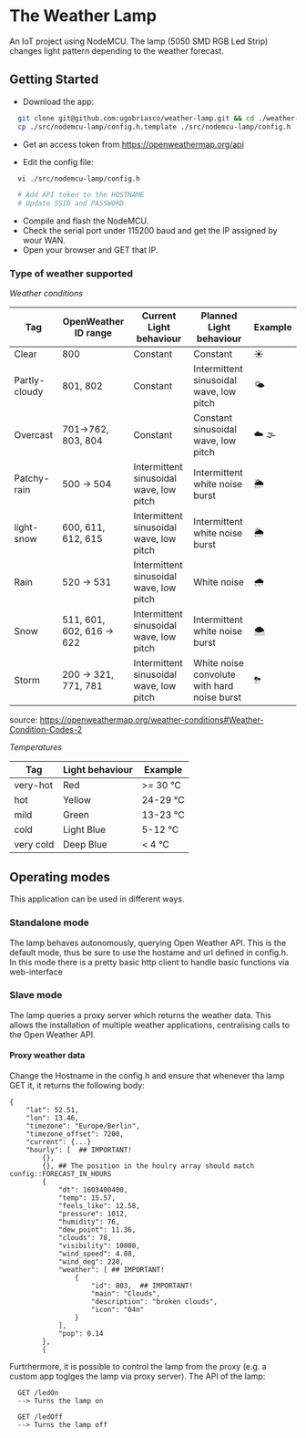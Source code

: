 # The Weather Lamp
An IoT project using NodeMCU. The lamp (5050 SMD RGB Led Strip) changes light pattern depending to the weather forecast.


## Getting Started

- Download the app:

```bash
  git clone git@github.com:ugobriasco/weather-lamp.git && cd ./weather-lamp
  cp ./src/nodemcu-lamp/config.h.template ./src/nodemcu-lamp/config.h
```
- Get an access token from https://openweathermap.org/api

- Edit the config file:

```bash
  vi ./src/nodemcu-lamp/config.h

  # Add API token to the HOSTNAME
  # Update SSID and PASSWORD
```

- Compile and flash the NodeMCU.
- Check the serial port under 115200 baud and get the IP assigned by wour WAN.
- Open your browser and GET that IP.


### Type of weather supported
*Weather conditions*

| Tag           | OpenWeather ID range      | Current  Light behaviour                | Planned Light behaviour                     | Example |
| ------------- | ------------------------- | --------------------------------------- | ------------------------------------------- | ------- |
| Clear         | 800                       | Constant                                | Constant                                    | ☀️       |
| Partly-cloudy | 801, 802                  | Constant                                | Intermittent sinusoidal wave, low pitch     | 🌤       |
| Overcast      | 701->762, 803, 804        | Constant                                | Constant sinusoidal wave, low pitch         | ☁️️ 🌫     |
| Patchy-rain   | 500 -> 504                | Intermittent sinusoidal wave, low pitch | Intermittent white noise burst              | 🌦       |
| light-snow    | 600, 611, 612, 615        | Intermittent sinusoidal wave, low pitch | Intermittent white noise burst              | 🌦       |
| Rain          | 520 -> 531                | Intermittent sinusoidal wave, low pitch | White noise                                 | 🌧       |
| Snow          | 511, 601, 602, 616 -> 622 | Intermittent sinusoidal wave, low pitch | Intermittent white noise burst              | 🌨       |
| Storm         | 200 -> 321, 771, 781      | Intermittent sinusoidal wave, low pitch | White noise convolute with hard noise burst | ⛈       |

source: https://openweathermap.org/weather-conditions#Weather-Condition-Codes-2

*Temperatures*

| Tag       | Light behaviour | Example    |
| --------- | --------------- | --------- |
| very-hot  | Red             | >= 30 °C   |
| hot       | Yellow          | 24-29 °C |
| mild      | Green           | 13-23 °C |
| cold      | Light Blue      | 5-12 °C |
| very cold | Deep Blue       | < 4 °C |


## Operating modes
This application can be used in different ways.

### Standalone mode
The lamp behaves autonomously, querying Open Weather API. This is the default mode, thus be sure to use the hostame and url defined in config.h.
In this mode there is a pretty basic http client to handle basic functions via web-interface

### Slave mode
The lamp queries a proxy server which returns the weather data. This allows the installation of multiple weather applications, centralising calls to the Open Weather API.

#### Proxy weather data
Change the Hostname in the config.h and ensure that whenever tha lamp GET it, it returns the following body:

```
{
    "lat": 52.51,
    "lon": 13.46,
    "timezone": "Europe/Berlin",
    "timezone_offset": 7200,
    "current": {...}
    "hourly": [  ## IMPORTANT!
        {},
        {}, ## The position in the houlry array should match config::FORECAST_IN_HOURS
        {
            "dt": 1603400400,
            "temp": 15.57,
            "feels_like": 12.58,
            "pressure": 1012,
            "humidity": 76,
            "dew_point": 11.36,
            "clouds": 78,
            "visibility": 10000,
            "wind_speed": 4.88,
            "wind_deg": 220,
            "weather": [ ## IMPORTANT!
                {
                    "id": 803,  ## IMPORTANT!
                    "main": "Clouds",
                    "description": "broken clouds",
                    "icon": "04n"
                }
            ],
            "pop": 0.14
        },
        {

```

Furtrhermore, it is possible to control the lamp from the proxy (e.g. a custom app toglges the lamp via proxy server). The API of the lamp:

```
  GET /ledOn
  --> Turns the lamp on

  GET /ledOff
  --> Turns the lamp off

```
